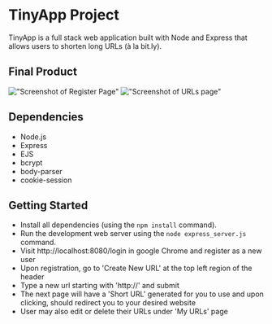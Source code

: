 # TinyApp Project

TinyApp is a full stack web application built with Node and Express that allows users to shorten long URLs (à la bit.ly).

## Final Product

!["Screenshot of Register Page"](https://github.com/user956/tinyapp/blob/master/docs/register-page.png?raw=true)
!["Screenshot of URLs page"](https://github.com/user956/tinyapp/blob/master/docs/myUrl-page.png?raw=true)

## Dependencies

- Node.js
- Express
- EJS
- bcrypt
- body-parser
- cookie-session

## Getting Started

- Install all dependencies (using the `npm install` command).
- Run the development web server using the `node express_server.js` command.
- Visit http://localhost:8080/login in google Chrome and register as a new user
- Upon registration, go to 'Create New URL' at the top left region of the header
- Type a new url starting with 'http://' and submit
- The next page will have a 'Short URL' generated for you to use and upon clicking, should redirect you to your desired website
- User may also edit or delete their URLs under 'My URLs' page